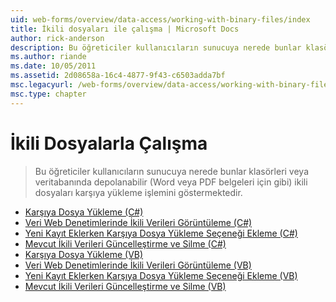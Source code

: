```yaml
---
uid: web-forms/overview/data-access/working-with-binary-files/index
title: İkili dosyaları ile çalışma | Microsoft Docs
author: rick-anderson
description: Bu öğreticiler kullanıcıların sunucuya nerede bunlar klasörleri veya veritabanında depolanabilir (Word veya PDF belgeleri için gibi) ikili dosyaları karşıya yükleme işlemini göstermektedir.
ms.author: riande
ms.date: 10/05/2011
ms.assetid: 2d08658a-16c4-4877-9f43-c6503adda7bf
msc.legacyurl: /web-forms/overview/data-access/working-with-binary-files
msc.type: chapter
---
```

<a name="working-with-binary-files"></a>İkili Dosyalarla Çalışma
====================
> Bu öğreticiler kullanıcıların sunucuya nerede bunlar klasörleri veya veritabanında depolanabilir (Word veya PDF belgeleri için gibi) ikili dosyaları karşıya yükleme işlemini göstermektedir.


- [Karşıya Dosya Yükleme (C#)](uploading-files-cs.md)
- [Veri Web Denetimlerinde İkili Verileri Görüntüleme (C#)](displaying-binary-data-in-the-data-web-controls-cs.md)
- [Yeni Kayıt Eklerken Karşıya Dosya Yükleme Seçeneği Ekleme (C#)](including-a-file-upload-option-when-adding-a-new-record-cs.md)
- [Mevcut İkili Verileri Güncelleştirme ve Silme (C#)](updating-and-deleting-existing-binary-data-cs.md)
- [Karşıya Dosya Yükleme (VB)](uploading-files-vb.md)
- [Veri Web Denetimlerinde İkili Verileri Görüntüleme (VB)](displaying-binary-data-in-the-data-web-controls-vb.md)
- [Yeni Kayıt Eklerken Karşıya Dosya Yükleme Seçeneği Ekleme (VB)](including-a-file-upload-option-when-adding-a-new-record-vb.md)
- [Mevcut İkili Verileri Güncelleştirme ve Silme (VB)](updating-and-deleting-existing-binary-data-vb.md)
